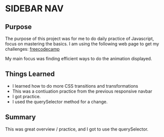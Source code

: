 # SIDEBAR NAV

## Purpose

The purpose of this project was for me to do daily practice of Javascript, focus on mastering the basics. I am using the following web page to get my challenges: [freecodecamp](https://www.freecodecamp.org/news/javascript-projects-for-beginners/#heading-how-to-create-a-sidebar)

My main focus was finding efficient ways to do the animation displayed.

## Things Learned

- I learned how to do more CSS transitions and transformations
- This was a contiuation practice from the previous responsive navbar
- I got practice.
- I used the querySelector method for a change.

## Summary

This was great overview / practice, and I got to use the querySelector.
